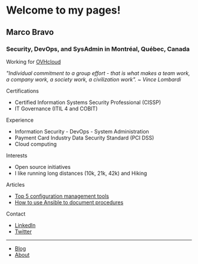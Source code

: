 # Welcome to my pages!

## Marco Bravo

### Security, DevOps, and SysAdmin in Montréal, Québec, Canada

Working for [OVHcloud](https://www.ovhcloud.com/en-ca/about-us/)

*"Individual commitment to a group effort - that is what makes a team work, a company work, a society work, a civilization work". ~ Vince Lombardi*

Certifications
- Certified Information Systems Security Professional (CISSP)
- IT Governance (ITIL 4 and COBIT)

Experience
- Information Security - DevOps - System Administration
- Payment Card Industry Data Security Standard (PCI DSS)
- Cloud computing

Interests
- Open source initiatives
- I like running long distances (10k, 21k, 42k) and Hiking

Articles
- [Top 5 configuration management tools](https://opensource.com/article/18/12/configuration-management-tools)
- [How to use Ansible to document procedures](https://opensource.com/article/19/4/ansible-procedures)

Contact
- [LinkedIn](https://www.linkedin.com/in/marcobravo)
- [Twitter](https://twitter.com/marcobravoram)
- - -
- [Blog](https://m4b0.github.io/blog)
- [About](https://m4b0.github.io/about)
